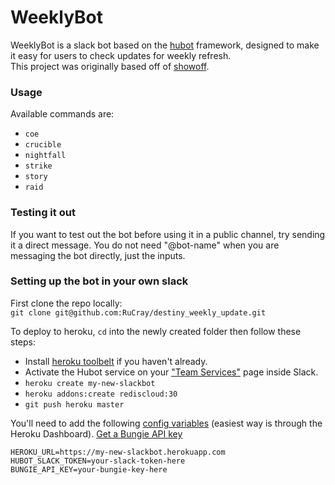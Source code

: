 # WeeklyBot

WeeklyBot is a slack bot based on the [hubot](https://hubot.github.com/) framework, designed to make it easy for users to check updates for weekly refresh.  
This project was originally based off of [showoff](https://github.com/phillipspc/showoff).

### Usage

Available commands are:
- `coe`
- `crucible`
- `nightfall`
- `strike`
- `story`
- `raid`

### Testing it out
If you want to test out the bot before using it in a public channel, try sending it a direct message. You do not need "@bot-name" when you are messaging the bot directly, just the inputs.

### Setting up the bot in your own slack
First clone the repo locally:  
`git clone git@github.com:RuCray/destiny_weekly_update.git`

To deploy to heroku, `cd` into the newly created folder then follow these steps:

- Install [heroku toolbelt](https://toolbelt.heroku.com/) if you haven't already.
- Activate the Hubot service on your ["Team Services"](http://my.slack.com/services/new/hubot) page inside Slack.
- `heroku create my-new-slackbot`
- `heroku addons:create rediscloud:30`
- `git push heroku master`

You'll need to add the following [config variables](https://devcenter.heroku.com/articles/config-vars) (easiest way is through the Heroku Dashboard). [Get a Bungie API key](https://www.bungie.net/en/Application)

`HEROKU_URL=https://my-new-slackbot.herokuapp.com`  
`HUBOT_SLACK_TOKEN=your-slack-token-here`  
`BUNGIE_API_KEY=your-bungie-key-here`
